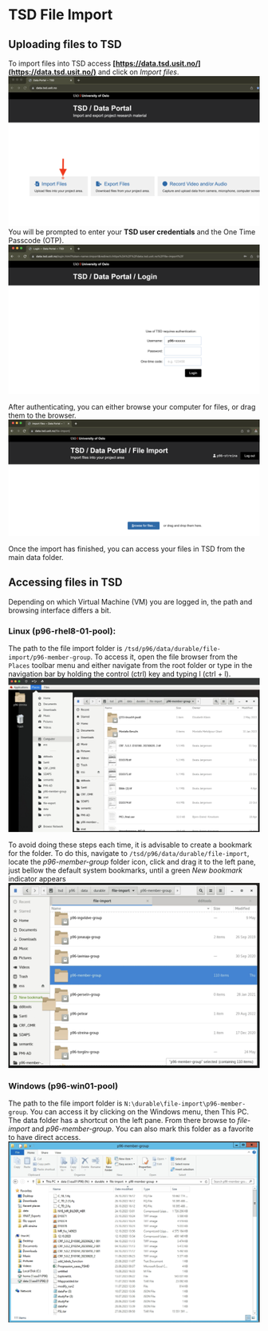 # TSD File Import

## Uploading files to TSD
To import files into TSD access **[https://data.tsd.usit.no/](https://data.tsd.usit.no/)** and click on _Import files_.
![TSD Import](../img/tsdimport/data_porta_landing.png)
You will be prompted to enter your **TSD user credentials** and the One Time Passcode (OTP). 
![TSD Import](../img/tsdimport/data_portal_login.png)

After authenticating, you can either browse your computer for files, or drag them to the browser.
![TSD Import](../img/tsdimport/data_portal_import.png) 

Once the import has finished, you can access your files in TSD from the main data folder. 

## Accessing files in TSD
Depending on which Virtual Machine (VM) you are logged in, the path and browsing interface differs a bit. 
### Linux (p96-rhel8-01-pool): 
The path to the file import folder is `/tsd/p96/data/durable/file-import/p96-member-group`. To access it, open the file browser from the `Places` toolbar menu and either navigate from the root folder or type in the navigation bar by holding the control (ctrl) key and typing l (ctrl + l).
![linux folder](../img/tsdimport/linux_folder.png)

To avoid doing these steps each time, it is advisable to create a bookmark for the folder. To do this, navigate to `/tsd/p96/data/durable/file-import`, locate the *p96-member-group* folder icon, click and drag it to the left pane, just bellow the default system bookmarks, until a green *New bookmark* indicator appears
![Bookmark](../img/tsdimport/bookmark.png)

### Windows (p96-win01-pool)
The path to the file import folder is `N:\durable\file-import\p96-member-group`. You can access it by clicking on the Windows menu, then This PC. The data folder has a shortcut on the left pane. From there browse to *file-import* and *p96-member-group*. You can also mark this folder as a favorite to have direct access. 
![Bookmark](../img/tsdimport/windows_folder.png)